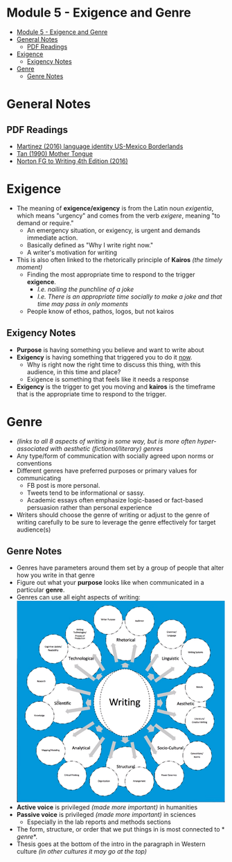 # Module 5 - Exigence and Genre

<!-- TOC -->
* [Module 5 - Exigence and Genre](#module-5---exigence-and-genre)
* [General Notes](#general-notes)
  * [PDF Readings](#pdf-readings)
* [Exigence](#exigence)
  * [Exigency Notes](#exigency-notes)
* [Genre](#genre)
  * [Genre Notes](#genre-notes)
<!-- TOC -->

# General Notes

## PDF Readings

- [Martinez (2016) language identity US-Mexico Borderlands](assets/13-martinez_(2016)_language_identity_us-mexico_borderlands.pdf)
- [Tan (1990) Mother Tongue](assets/16-tan_(1990)_mother_tongue.pdf)
- [Norton FG to Writing 4th Edition (2016)](assets/36-norton_fg_to_writing-4th_ed_(2016)_sections_1_and_2.pdf)

# Exigence

- The meaning of **exigence/exigency** is from the Latin noun _exigentia_, which
  means "urgency" and comes from the verb _exigere_, meaning "to demand or
  require."
    - An emergency situation, or exigency, is urgent and demands immediate
      action.
    - Basically defined as "Why I write right now."
    - A writer's motivation for writing
- This is also often linked to the rhetorically principle of **Kairos** _(the
  timely moment)_
    - Finding the most appropriate time to respond to the trigger **exigence**.
        - _I.e. nailing the punchline of a joke_
        - _I.e. There is an appropriate time socially to make a joke and that
          time may pass in only moments_
    - People know of ethos, pathos, logos, but not kairos

## Exigency Notes

- **Purpose** is having something you believe and want to write about
- **Exigency** is having something that triggered you to do it <u>now</u>.
    - Why is right now the right time to discuss this thing, with this audience,
      in this time and place?
    - Exigence is something that feels like it needs a response
- **Exigency** is the trigger to get you moving and **kairos** is the timeframe
  that is the appropriate time to respond to the trigger.

# Genre

- _(links to all 8 aspects of writing in some way, but is more often
  hyper-associated with aesthetic (fictional/literary) genres_
- Any type/form of communication with socially agreed
  upon norms or conventions
- Different genres have preferred purposes or primary
  values for communicating
    - FB post is more personal.
    - Tweets tend to be informational or sassy.
    - Academic essays often emphasize logic-based or fact-based persuasion
      rather than personal experience
- Writers should choose the genre of writing or adjust to the genre of writing
  carefully to be sure to leverage the genre effectively for target audience(s)

## Genre Notes

- Genres have parameters around them set by a group of people that alter how you
  write in that genre
- Figure out what your **purpose** looks like when communicated in a particular
  **genre**.
- Genres can use all eight aspects of writing:
  ![](assets/aspects_of_writing.png)
- **Active voice** is privileged _(made more important)_ in humanities
- **Passive voice** is privileged _(made more important)_ in sciences
    - Especially in the lab reports and methods sections
- The form, structure, or order that we put things in is most connected to *
  *genre**.
- Thesis goes at the bottom of the intro in the paragraph in Western culture
  _(in other cultures it may go at the top)_